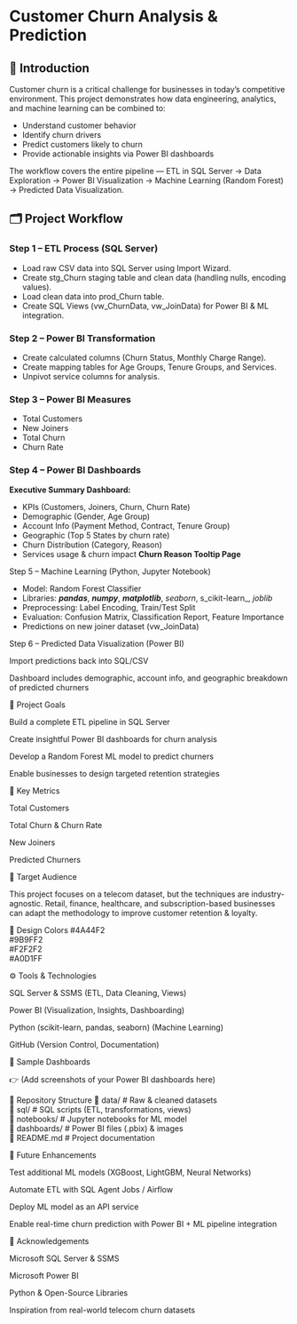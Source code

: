 # Customer Churn Analysis & Prediction
## 🚀 Introduction

Customer churn is a critical challenge for businesses in today’s competitive environment. This project demonstrates how data engineering, analytics, and machine learning can be combined to:
-   Understand customer behavior
-   Identify churn drivers
-   Predict customers likely to churn
-   Provide actionable insights via Power BI dashboards

The workflow covers the entire pipeline — ETL in SQL Server → Data Exploration → Power BI Visualization → Machine Learning (Random Forest) → Predicted Data Visualization.

## 🗂️ Project Workflow
### Step 1 – ETL Process (SQL Server)
-  Load raw CSV data into SQL Server using Import Wizard.
-  Create stg_Churn staging table and clean data (handling nulls, encoding values).
-   Load clean data into prod_Churn table.
-  Create SQL Views (vw_ChurnData, vw_JoinData) for Power BI & ML integration.

### Step 2 – Power BI Transformation
-  Create calculated columns (Churn Status, Monthly Charge Range).
-  Create mapping tables for Age Groups, Tenure Groups, and Services.
-  Unpivot service columns for analysis.

### Step 3 – Power BI Measures
-  Total Customers
-  New Joiners
-  Total Churn
-  Churn Rate

### Step 4 – Power BI Dashboards
**Executive Summary Dashboard:**
-  KPIs (Customers, Joiners, Churn, Churn Rate)
-  Demographic (Gender, Age Group)
-  Account Info (Payment Method, Contract, Tenure Group)
-  Geographic (Top 5 States by churn rate)
-  Churn Distribution (Category, Reason)
-  Services usage & churn impact
**Churn Reason Tooltip Page**

Step 5 – Machine Learning (Python, Jupyter Notebook)
-  Model: Random Forest Classifier
-  Libraries: _**pandas**_, _**numpy**_, **_matplotlib_**, _seaborn_, s_cikit-learn_, _joblib_
-  Preprocessing: Label Encoding, Train/Test Split
-  Evaluation: Confusion Matrix, Classification Report, Feature Importance
- Predictions on new joiner dataset (vw_JoinData)

Step 6 – Predicted Data Visualization (Power BI)

Import predictions back into SQL/CSV

Dashboard includes demographic, account info, and geographic breakdown of predicted churners

🎯 Project Goals

Build a complete ETL pipeline in SQL Server

Create insightful Power BI dashboards for churn analysis

Develop a Random Forest ML model to predict churners

Enable businesses to design targeted retention strategies

📌 Key Metrics

Total Customers

Total Churn & Churn Rate

New Joiners

Predicted Churners

👥 Target Audience

This project focuses on a telecom dataset, but the techniques are industry-agnostic. Retail, finance, healthcare, and subscription-based businesses can adapt the methodology to improve customer retention & loyalty.

🎨 Design Colors
#4A44F2  
#9B9FF2  
#F2F2F2  
#A0D1FF  

⚙️ Tools & Technologies

SQL Server & SSMS (ETL, Data Cleaning, Views)

Power BI (Visualization, Insights, Dashboarding)

Python (scikit-learn, pandas, seaborn) (Machine Learning)

GitHub (Version Control, Documentation)

📸 Sample Dashboards

👉 (Add screenshots of your Power BI dashboards here)

📂 Repository Structure
📁 data/                 # Raw & cleaned datasets  
📁 sql/                  # SQL scripts (ETL, transformations, views)  
📁 notebooks/            # Jupyter notebooks for ML model  
📁 dashboards/           # Power BI files (.pbix) & images  
📄 README.md             # Project documentation  

🔮 Future Enhancements

Test additional ML models (XGBoost, LightGBM, Neural Networks)

Automate ETL with SQL Agent Jobs / Airflow

Deploy ML model as an API service

Enable real-time churn prediction with Power BI + ML pipeline integration

🙌 Acknowledgements

Microsoft SQL Server & SSMS

Microsoft Power BI

Python & Open-Source Libraries

Inspiration from real-world telecom churn datasets
